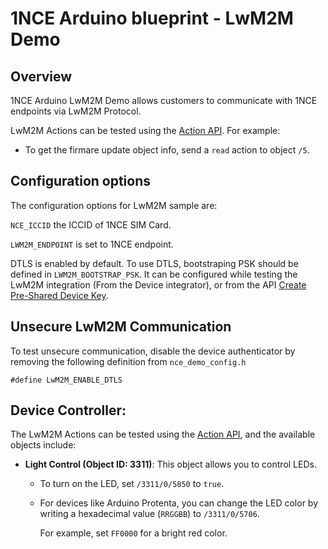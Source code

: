 # 1NCE Arduino blueprint - LwM2M Demo

## Overview

1NCE Arduino LwM2M Demo allows customers to communicate with 1NCE endpoints via LwM2M Protocol. 

LwM2M Actions can be tested using the [Action API](https://help.1nce.com/dev-hub/reference/post_v1-devices-deviceid-actions). For example:

- To get the firmare update object info, send a `read` action to object `/5`.

## Configuration options

The configuration options for LwM2M sample are:

`NCE_ICCID` the ICCID of 1NCE SIM Card.

`LWM2M_ENDPOINT` is set to 1NCE endpoint.

DTLS is enabled by default. To use DTLS, bootstraping PSK should be defined in `LWM2M_BOOTSTRAP_PSK`. It can be configured while testing the LwM2M integration (From the Device integrator), or from the API [Create Pre-Shared Device Key](https://help.1nce.com/dev-hub/reference/post_v1-integrate-devices-deviceid-presharedkey). 


## Unsecure LwM2M Communication 

To test unsecure communication, disable the device authenticator by removing the following definition from `nce_demo_config.h`

```
#define LwM2M_ENABLE_DTLS
``` 

## Device Controller:

The LwM2M Actions can be tested using the [Action API](https://help.1nce.com/dev-hub/reference/post_v1-devices-deviceid-actions), and the available objects include:

- **Light Control (Object ID: 3311)**: This object allows you to control LEDs. 
  - To turn on the LED, set `/3311/0/5850` to `true`. 
  - For devices like Arduino Protenta, you can change the LED color by writing a hexadecimal value (`RRGGBB`) to `/3311/0/5706`.

    For example, set `FF0000` for a bright red color.